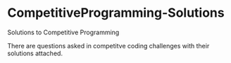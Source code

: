 # CompetitiveProgramming-Solutions
Solutions to Competitive Programming 




There are questions asked in competitve coding challenges with their solutions attached.
